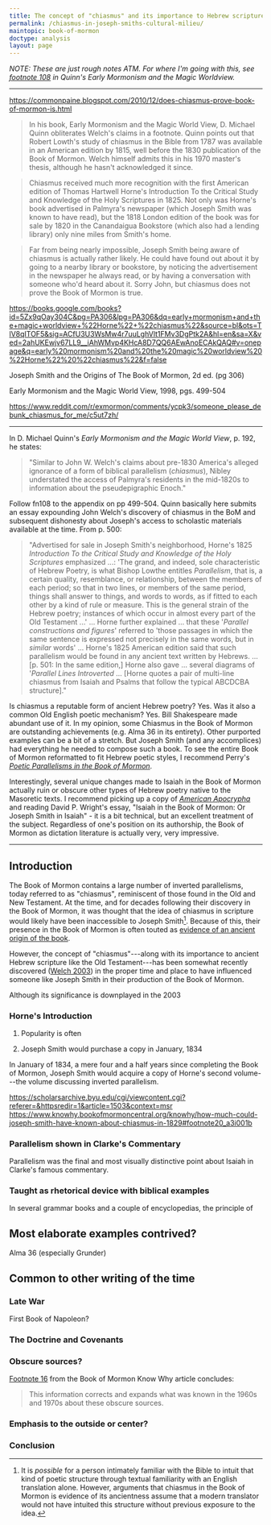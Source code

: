 ```yaml
---
title: The concept of "chiasmus" and its importance to Hebrew scripture was accessible in Joseph Smith's cultural milieu directly preceding the translation of the Book of Mormon.
permalink: /chiasmus-in-joseph-smiths-cultural-milieu/
maintopic: book-of-mormon
doctype: analysis
layout: page
---
```


*NOTE: These are just rough notes ATM.  For where I'm going with this, see [footnote 108](https://faenrandir.github.io/a_careful_examination/early-mormonism-quinn-footnote-108-chiasmus/) in Quinn's Early Mormonism and the Magic Worldview.*

---

https://commonpaine.blogspot.com/2010/12/does-chiasmus-prove-book-of-mormon-is.html

> In his book, Early Mormonism and the Magic World View, D. Michael Quinn obliterates Welch's claims in a footnote. Quinn points out that Robert Lowth's study of chiasmus in the Bible from 1787 was available in an American edition by 1815, well before the 1830 publication of the Book of Mormon. Welch himself admits this in his 1970 master's thesis, although he hasn't acknowledged it since.

> Chiasmus received much more recognition with the first American edition of Thomas Hartwell Horne's Introduction To the Critical Study and Knowledge of the Holy Scriptures in 1825. Not only was Horne's book advertised in Palmyra's newspaper (which Joseph Smith was known to have read), but the 1818 London edition of the book was for sale by 1820 in the Canandaigua Bookstore (which also had a lending library) only nine miles from Smith's home.

> Far from being nearly impossible, Joseph Smith being aware of chiasmus is actually rather likely. He could have found out about it by going to a nearby library or bookstore, by noticing the advertisement in the newspaper he always read, or by having a conversation with someone who'd heard about it. Sorry John, but chiasmus does not prove the Book of Mormon is true.

https://books.google.com/books?id=5Zx9qOay304C&pg=PA306&lpg=PA306&dq=early+mormonism+and+the+magic+worldview+%22Horne%22+%22chiasmus%22&source=bl&ots=TlV8qITOF5&sig=ACfU3U3WsMw4r7uuLghVlt1FMv3DgPtk2A&hl=en&sa=X&ved=2ahUKEwjv67LL9__iAhWMvp4KHcA8D7QQ6AEwAnoECAkQAQ#v=onepage&q=early%20mormonism%20and%20the%20magic%20worldview%20%22Horne%22%20%22chiasmus%22&f=false

Joseph Smith and the Origins of The Book of Mormon, 2d ed. (pg 306)

Early Mormonism and the Magic World View, 1998, pgs. 499-504


https://www.reddit.com/r/exmormon/comments/ycpk3/someone_please_debunk_chiasmus_for_me/c5ut7zh/

---

In D. Michael Quinn's *Early Mormonism and the Magic World View*, p. 192, he states:

>"Similar to John W. Welch's claims about pre-1830 America's alleged ignorance of a form of biblical parallelism (*chiasmus*), Nibley understated the access of Palmyra's residents in the mid-1820s to information about the pseudepigraphic Enoch."

Follow fn108 to the appendix on pp 499-504. Quinn basically here submits an essay expounding John Welch's discovery of chiasmus in the BoM and subsequent dishonesty about Joseph's access to scholastic materials available at the time. From p. 500:

>"Advertised for sale in Joseph Smith's neighborhood, Horne's 1825 *Introduction To the Critical Study and Knowledge of the Holy Scriptures* emphasized ...: 'The grand, and indeed, sole characteristic of Hebrew Poetry, is what Bishop Lowthe entitles *Parallelism*, that is, a certain quality, resemblance, or relationship, between the members of each period; so that in two lines, or members of the same period, things shall answer to things, and words to words, as if fitted to each other by a kind of rule or measure. This is the general strain of the Hebrew poetry; instances of which occur in almost every part of the Old Testament ...' ... Horne further explained ... that these '*Parallel constructions and figures*' referred to 'those passages in which the same sentence is expressed not precisely in the same words, but in *similar* words' ... Horne's 1825 American edition said that such parallelism would be found in any ancient text written by Hebrews. ... [p. 501: In the same edition,] Horne also gave ... several diagrams of '*Parallel Lines Introverted* ... [Horne quotes a pair of multi-line chiasmus from Isaiah and Psalms that follow the typical ABCDCBA structure]."

Is chiasmus a reputable form of ancient Hebrew poetry? Yes. Was it also a common Old English poetic mechanism? Yes. Bill Shakespeare made abundant use of it. In my opinion, some Chiasmus in the Book of Mormon are outstanding achievements (e.g. Alma 36 in its entirety). Other purported examples can be a bit of a stretch. But Joseph Smith (and any accomplices) had everything he needed to compose such a book. To see the entire Book of Mormon reformatted to fit Hebrew poetic styles, I recommend Perry's [*Poetic Parallelisms in the Book of Mormon*](http://www.amazon.com/Poetic-Parallelisms-Book-Mormon-Reformatted/dp/B002497BT8).

Interestingly, several unique changes made to Isaiah in the Book of Mormon actually ruin or obscure other types of Hebrew poetry native to the Masoretic texts. I recommend picking up a copy of [*American Apocrypha*](http://www.amazon.com/American-Apocrypha-Essays-Mormon-Mormonism/dp/1560851511) and reading David P. Wright's essay, "Isaiah in the Book of Mormon: Or Joseph Smith in Isaiah" - it is a bit technical, but an excellent treatment of the subject. Regardless of one's position on its authorship, the Book of Mormon as dictation literature is actually very, very impressive. 

---

## Introduction

The Book of Mormon contains a large number of inverted parallelisms, today referred to as "chiasmus", reminiscent of those found in the Old and New Testament.  At the time, and for decades following their discovery in the Book of Mormon, it was thought that the idea of chiasmus in scripture would likely have been inaccessible to Joseph Smith[^assumes_no_intuition].  Because of this, their presence in the Book of Mormon is often touted as [evidence of an ancient origin of the book](https://byustudies.byu.edu/content/chiasmus-book-mormon).

However, the concept of "chiasmus"---along with its importance to ancient Hebrew scripture like the Old Testament---has been somewhat recently discovered ([Welch 2003](https://scholarsarchive.byu.edu/cgi/viewcontent.cgi?referer=&httpsredir=1&article=1503&context=msr)) in the proper time and place to have influenced someone like Joseph Smith in their production of the Book of Mormon.

Although its significance is downplayed in the 2003 

### Horne's Introduction 



1. Popularity is often 

1. Joseph Smith would purchase a copy in January, 1834

In January of 1834, a mere four and a half years since completing the Book of Mormon, Joseph Smith would acquire a copy of Horne's second volume---the volume discussing inverted parallelism.

https://scholarsarchive.byu.edu/cgi/viewcontent.cgi?referer=&httpsredir=1&article=1503&context=msr
https://www.knowhy.bookofmormoncentral.org/knowhy/how-much-could-joseph-smith-have-known-about-chiasmus-in-1829#footnote20_a3i001b

### Parallelism shown in Clarke's Commentary

Parallelism was the final and most visually distinctive point about Isaiah in
Clarke's famous commentary.

### Taught as rhetorical device with biblical examples

In several grammar books and a couple of encyclopedias, the principle of 

## Most elaborate examples contrived?

Alma 36 (especially Grunder)

## Common to other writing of the time

### Late War

First Book of Napoleon?

### The Doctrine and Covenants 

### Obscure sources?

[Footnote 16](https://www.knowhy.bookofmormoncentral.org/knowhy/how-much-could-joseph-smith-have-known-about-chiasmus-in-1829#footnote16_9hqb3ie) from the Book of Mormon Know Why article concludes:

> This information corrects and expands what was known in the 1960s and 1970s about these obscure sources.

### Emphasis to the outside or center?


### Conclusion

[^assumes_no_intuition]: It is *possible* for a person intimately familiar with the Bible to intuit that kind of poetic structure through textual familiarity with an English translation alone.  However, arguments that chiasmus in the Book of Mormon is evidence of its ancientness assume that a modern translator would not have intuited this structure without previous exposure to the idea.
